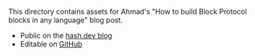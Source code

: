 This directory contains assets for Ahmad's "How to build Block Protocol blocks in any language" blog post.

- Public on the [hash.dev blog](https://hash.dev/blog/build-blocks-in-any-language)
- Editable on [GitHub](https://github.com/hashintel/hash/blob/main/apps/hashdev/src/_pages/blog/0005_build-blocks-in-any-language.mdx)
